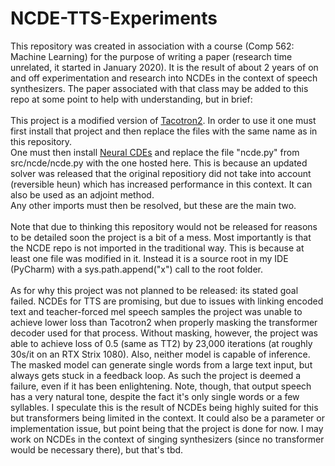 # NCDE-TTS-Experiments

This repository was created in association with a course (Comp 562: Machine Learning) for the purpose of writing a paper (research time unrelated, it started in January 2020).
It is the result of about 2 years of on and off experimentation and research into NCDEs in the context of speech synthesizers.
The paper associated with that class may be added to this repo at some point to help with understanding, but in brief:\
\
This project is a modified version of [Tacotron2](https://github.com/NVIDIA/tacotron2). In order to use it one must first install that project and then replace the files with the same name as in this repository.\
One must then install [Neural CDEs](https://github.com/patrick-kidger/NeuralCDE) and replace the file "ncde.py" from src/ncde/ncde.py with the one hosted here. This is because an updated solver was released that the original repositiory did not take into account (reversible heun) which has increased performance in this context. It can also be used as an adjoint method.\
Any other imports must then be resolved, but these are the main two.\
\
Note that due to thinking this repository would not be released for reasons to be detailed soon the project is a bit of a mess.
Most importantly is that the NCDE repo is not imported in the traditional way. This is because at least one file was modified in it. Instead it is a source root in my IDE (PyCharm) with a sys.path.append("x") call to the root folder.\
\
As for why this project was not planned to be released: its stated goal failed. NCDEs for TTS are promising, but due to issues with linking encoded text and teacher-forced mel speech samples the project was unable to achieve lower loss than Tacotron2 when properly masking the transformer decoder used for that process. Without masking, however, the project was able to achieve loss of 0.5 (same as TT2) by 23,000 iterations (at roughly 30s/it on an RTX Strix 1080). Also, neither model is capable of inference. The masked model can generate single words from a large text input, but always gets stuck in a feedback loop. As such the project is deemed a failure, even if it has been enlightening. Note, though, that output speech has a very natural tone, despite the fact it's only single words or a few syllables. I speculate this is the result of NCDEs being highly suited for this but transformers being limited in the context. It could also be a parameter or implementation issue, but point being that the project is done for now. I may work on NCDEs in the context of singing synthesizers (since no transformer would be necessary there), but that's tbd.
